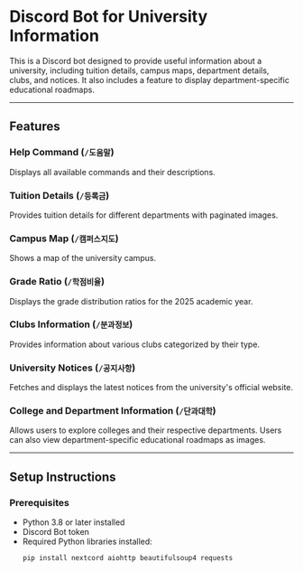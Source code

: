 # Discord Bot for University Information

This is a Discord bot designed to provide useful information about a university, including tuition details, campus maps, department details, clubs, and notices. It also includes a feature to display department-specific educational roadmaps.

---

## Features

### Help Command (`/도움말`)
Displays all available commands and their descriptions.

### Tuition Details (`/등록금`)
Provides tuition details for different departments with paginated images.

### Campus Map (`/캠퍼스지도`)
Shows a map of the university campus.

### Grade Ratio (`/학점비율`)
Displays the grade distribution ratios for the 2025 academic year.

### Clubs Information (`/분과정보`)
Provides information about various clubs categorized by their type.

### University Notices (`/공지사항`)
Fetches and displays the latest notices from the university's official website.

### College and Department Information (`/단과대학`)
Allows users to explore colleges and their respective departments. Users can also view department-specific educational roadmaps as images.

---

## Setup Instructions

### Prerequisites
- Python 3.8 or later installed
- Discord Bot token
- Required Python libraries installed:
  ```bash
  pip install nextcord aiohttp beautifulsoup4 requests
